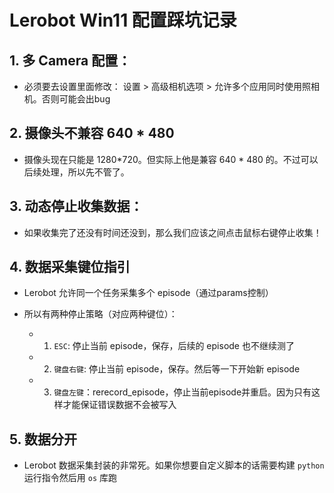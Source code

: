 # Lerobot Win11 配置踩坑记录

## 1. 多 Camera 配置：

- 必须要去设置里面修改： 设置 > 高级相机选项 > 允许多个应用同时使用照相机。否则可能会出bug

## 2. 摄像头不兼容 640 * 480

- 摄像头现在只能是 1280*720。但实际上他是兼容 640 * 480 的。不过可以后续处理，所以先不管了。

## 3. 动态停止收集数据：

- 如果收集完了还没有时间还没到，那么我们应该之间点击鼠标右键停止收集！

## 4. 数据采集键位指引

- Lerobot 允许同一个任务采集多个 episode（通过params控制）

- 所以有两种停止策略（对应两种键位）：

    - 1. `ESC`: 停止当前 episode，保存，后续的 episode 也不继续测了

    - 2. `键盘右键`: 停止当前 episode，保存。然后等一下开始新 episode
    
    - 3. `键盘左键`：rerecord_episode，停止当前episode并重启。因为只有这样才能保证错误数据不会被写入

## 5. 数据分开

- Lerobot 数据采集封装的非常死。如果你想要自定义脚本的话需要构建 `python` 运行指令然后用 `os` 库跑